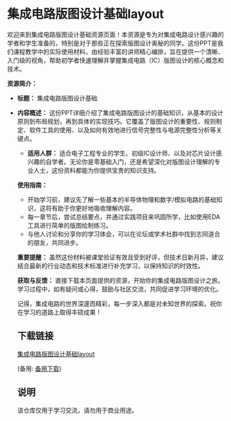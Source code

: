 # 集成电路版图设计基础layout

欢迎来到集成电路版图设计基础资源页面！本资源是专为对集成电路设计感兴趣的学者和学生准备的，特别是对于那些正在探索版图设计奥秘的同学。这份PPT是我们课程教学中的实际使用材料，由经验丰富的讲师精心编排，旨在提供一个清晰、入门级的视角，帮助初学者快速理解并掌握集成电路（IC）版图设计的核心概念和技术。

**资源简介：**
- **标题：** 集成电路版图设计基础
- **内容概述：** 这份PPT详细介绍了集成电路版图设计的基础知识，从基本的设计原则到布局规划，再到具体的实现技巧。它覆盖了版图设计的重要性、规则制定、软件工具的使用、以及如何有效地进行信号完整性与电源完整性分析等关键点。

  - **适用人群：** 适合电子工程专业的学生、初级IC设计师、以及对芯片设计感兴趣的自学者。无论你是零基础入门，还是希望深化对版图设计理解的专业人士，这份资料都能为你提供宝贵的知识支持。

  **使用指南：**
  - 开始学习前，建议先了解一些基本的半导体物理和数字/模拟电路的基础知识，这将有助于你更好地吸收理解内容。
  - 每一章节后，尝试总结要点，并通过实践项目来巩固所学，比如使用EDA工具进行简单的版图绘制练习。
  - 与他人讨论和分享你的学习体会，可以在论坛或学术社群中找到志同道合的朋友，共同进步。

  **重要提醒：**
  虽然这份材料被课堂验证有效且受到好评，但技术日新月异，建议结合最新的行业动态和技术标准进行补充学习，以保持知识的时效性。

  **获取与反馈：**
  直接下载本页面提供的资源，开始你的集成电路版图设计之旅。学习过程中，如有疑问或心得，鼓励与社区交流，共同促进学习环境的优化。

  记得，集成电路的世界深邃而精彩，每一步深入都是对未知世界的探索。祝你在学习的道路上取得丰硕成果！

  ## 下载链接
  [集成电路版图设计基础layout](https://pan.quark.cn/s/9397621423cb) 

  (备用: [备用下载](https://pan.baidu.com/s/1Bd55Wk4hz9cqG92IImjnUA?pwd=1234))

  ## 说明

  该仓库仅用于学习交流，请勿用于商业用途。
